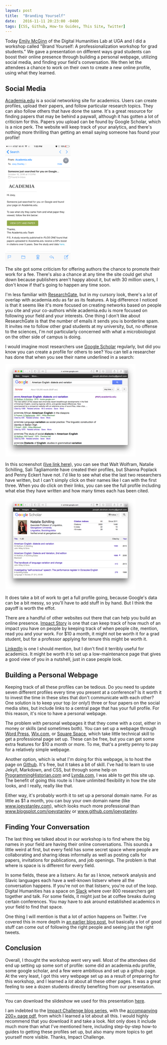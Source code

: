 ```yaml
---
layout: post
title:  "Branding Yourself"
date:   2016-11-11 20:23:00 -0400
tags: [CSS, Github, How-to Guides, This Site, Twitter]
---
```


Today [Emily McGinn](http://emilymcginn.com) of the Digital Humanities Lab at UGA and I did a workshop called "Brand Yourself: A professionalization workshop for grad students." We gave a presentation on different ways grad students can boost their online presence through building a personal webpage, utilizing social media, and finding your field's conversation. We then let the attendees a chance to work on their own to create a new online profile, using what they learned.

## Social Media

[Academia.edu](http://academia.edu) is a social networking site for academics. Users can create profiles, upload their papers, and follow particular research topics. They can also follow others that have done the same. It's a great resource for finding papers that may be behind a paywall, although it has gotten a lot of criticism for this. Papers you upload can be found by Google Scholar, which is a nice perk. The website will keep track of your analytics, and there's nothing more thrilling than getting an email saying someone has found your profile!

<img src="/images/screenshots/academia_email.png" alt="Academia.edu email screenshot" style="width: 15em;"/>

The site got some criticism for offering authors the chance to promote their work for a fee. There's also a chance at any time the site could get shut down because publishers aren't happy about it, but with 30 million users, I don't know if that's going to happen any time soon. 

I'm less familiar with [ResearchGate](https://www.researchgate.net), but in my cursory look, there's a lot of overlap with academia.edu as far as its features. A big difference I noticed is that it seems like it's more focused on creating networks based on people you cite and your co-authors while academia.edu is more focused on following your field and your interests. One thing I don't like about ResearchGate is that the number of emails it sends you is borderline spam. It invites me to follow other grad students at my university, but, no offense to the sciences, I'm not particularly concerned with what a microbiologist on the other side of campus is doing.

I would imagine most researchers use [Google Scholar](https://scholar.google.com) regularly, but did you know you can create a profile for others to see? You can tell a researcher has done that when you see their name underlined in a search:

<img src="/images/screenshots/google_scholar.png" alt="Google Scholar screenshot" style="width: 30em;"/>

In this screenshot ([live link here](https://scholar.google.com/scholar?hl=en&q=American+English%3A+dialects+and+variation&btnG=&as_sdt=1%2C11&as_sdtp=&oq=)), you can see that Walt Wolfram, Natalie Schilling, Sali Tagliamonte have created their profiles, but Shanna Poplack and Penny Eckert have not. I'd like to see what else the last two researchers have written, but I can't simply click on their names like I can with the first three. When you do click on their links, you can see the full profile including what else they have written and how many times each has been cited. 

<img src="/images/screenshots/natalie_schilling.png" alt="Natalie Schilling screenshot" style="width: 30em;"/>

It does take a bit of work to get a full profile going, because Google's data can be a bit messy, so you'll have to add stuff in by hand. But I think the payoff is worth the effot.

There are a handful of other websites out there that can help you build an online presence. [Impact Story](https://www.impactstory.org) is one that can keep track of how much of an impact you have on people by keeping track of when people cite, mention, read you and your work. For $10 a month, it might not be worth it for a grad student, but for a professor applying for tenure this might be worth it. 

[LinkedIn](https://www.linkedin.com) is one I should mention, but I don't find it terribly useful for academics. It might be worth it to set up a low-maintenance page that gives a good view of you in a nutshell, just in case people look.   

## Building a Personal Webpage

Keeping track of all these profiles can be tedious. Do you need to update seven different profiles every time you present at a conference? Is it worth it to invest the time in these sites that don't communicate with each other? One solution is to keep your top (or only!) three or four papers on the social media sites, but include links to a central page that has your full profile. For this reason, it's nice to have a personal webpage. 

The problem with personal webpages it that they come with a cost, either in money or skills (and sometimes both). You can set up a webpage through [Word Press](https://wordpress.com), [Wix.com](http://www.wix.com), or [Square Space](https://www.squarespace.com), which take little technical skill to get a professional page set up. These can be free, but you can get some extra features for $10 a month or more. To me, that's a pretty penny to pay for a relatively simple webpage.

Another option, which is what I'm doing for this webpage, is to host the page on [Github](https://github.com). It's free, but it takes a bit of skill. I've had to learn to use Jekyll, Markdown, and CSS, but through some help on [ProgrammingHistorian.com](http://programminghistorian.org/lessons/building-static-sites-with-jekyll-github-pages) and [Lynda.com](https://www.lynda.com/Jekyll-tutorials/Jekyll-Web-Designers/383124-2.html), I was able to get this site up. The benefit of going this route is I have unlimited flexibility in how the site looks, and I really, really like that.  

Either way, it's probably worth it to set up a personal domain name. For as little as $1 a month, you can buy your own domain name (like <span style="white-space: nowrap;">www.joeystanley.com</span>), which looks much more professional than <span style="white-space: nowrap;">www.blogsplot.com/joeystanley</span> or <span style="white-space: nowrap;">www.github.com/joeystanley</span>. 

## Finding Your Conversation

The last thing we talked about in our workshop is to find where the big names in your field are having their online conversations. This sounds a little weird at first, but every field has some secret space where people are collaborating and sharing ideas informally as well as posting calls for papers, invitations for publications, and job openings. The problem is that where is space is is different for every field. 

In some fields, these are a listserv. As far as I know, network analysis and Slavic languages each have a well-known listserv where all the conversation happens. If you're not on that listserv, you're out of the loop. Digital Humanities has a space on [Slack](https://slack.com) where over 800 researchers get together and talk. For some fields, it might just be at coffee breaks during certain conferences. You may have to ask around established academics in your field to find that space. 

One thing I will mention is that a lot of action happens on Twitter. I've covered this in more depth in [an earlier blog post](http://joeystanley.com/blog/the-importance-of-twitter), but basically a lot of good stuff can come out of following the right people and seeing just the right tweets. 


## Conclusion

Overall, I thought the workshop went very well. Most of the attendees did end up setting up some sort of profile: some did an academia.edu profile, some google scholar, and a few were ambitious and set up a github page. At the very least, I got this very webpage set up as a result of preparing for this workshop, and I learned a *lot* about all these other pages. It was a great feeling to see a dozen students directly benefiting from our presentation.

-------------

You can download the slideshow we used for this presentation [here](../downloads/BrandYourself.pptx).

I am indebted to the [Impact Challenge blog series](http://blog.impactstory.org/category/impact-challenge/), with the [accompanying 200+ page pdf](http://blog.impactstory.org/research-impact-challenge-ebook/), from which I learned a lot about all this. I would highly recommend that you download it and take a look. Not only does it include much more than what I've mentioned here, including step-by-step how-to guides to getting these profiles set up, but also many more topics to get yourself more visible. Thanks, Impact Challenge.